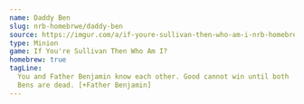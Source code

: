 ```yaml
---
name: Daddy Ben
slug: nrb-homebrwe/daddy-ben
source: https://imgur.com/a/if-youre-sullivan-then-who-am-i-nrb-homebrew-script-Cc4elqZ
type: Minion
game: If You're Sullivan Then Who Am I?
homebrew: true
tagLine:
  You and Father Benjamin know each other. Good cannot win until both
  Bens are dead. [+Father Benjamin]
---
```

